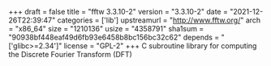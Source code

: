 +++
draft = false
title = "fftw 3.3.10-2"
version = "3.3.10-2"
date = "2021-12-26T22:39:47"
categories = ['lib']
upstreamurl = "http://www.fftw.org/"
arch = "x86_64"
size = "1210136"
usize = "4358791"
sha1sum = "90938bf448eaf49d6fb93e6458b8bc156bc32c62"
depends = "['glibc>=2.34']"
license = "GPL-2"
+++
C subroutine library for computing the Discrete Fourier Transform (DFT)
